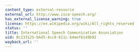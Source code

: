 ```yaml
---
content_type: external-resource
external_url: http://www.isca-speech.org/
has_external_license_warning: true
license: https://en.wikipedia.org/wiki/All_rights_reserved
status: ''
title: International Speech Communication Association
uid: 0c233125-b6d5-4cc8-811c-b4eef6149b92
wayback_url: ''
---
```

